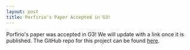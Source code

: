```yaml
---
layout: post
title: Porfirio's Paper Accepted in G3!
---
```


Porfirio's paper was accepted in G3! We will update with a link once it is published.
The GitHub repo for this project can be found [here](https://github.com/WormLabCaltech/QuinteroSternberg2016).
